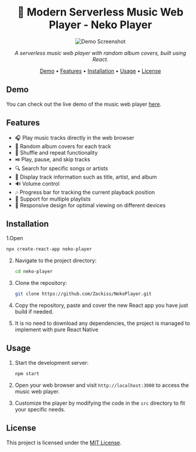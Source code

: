 <h1 align="center">🎵 Modern Serverless Music Web Player - Neko Player</h1>

<p align="center">
  <img src="demo-screenshot.png" alt="Demo Screenshot">
</p>

<p align="center">
  <em>A serverless music web player with random album covers, built using React.</em>
</p>

<p align="center">
  <a href="#demo">Demo</a> •
  <a href="#features">Features</a> •
  <a href="#installation">Installation</a> •
  <a href="#usage">Usage</a> •
  <a href="#license">License</a>
</p>

## Demo

You can check out the live demo of the music web player [here](http://www.nekohouse.fun:3000/).

## Features

- 🎧 Play music tracks directly in the web browser
- 📀 Random album covers for each track
- 🎵 Shuffle and repeat functionality
- ⏯️ Play, pause, and skip tracks
- 🔍 Search for specific songs or artists
- 📝 Display track information such as title, artist, and album
- 🔊 Volume control
- 🎶 Progress bar for tracking the current playback position
- 📁 Support for multiple playlists
- 🎉 Responsive design for optimal viewing on different devices

## Installation

1.Open

   ```bash
   npx create-react-app neko-player
   ```

2. Navigate to the project directory:

   ```bash
   cd neko-player
   ```
   
4. Clone the repository:

   ```bash
   git clone https://github.com/Zackiss/NekoPlayer.git
   ```
   
5. Copy the repository, paste and cover the new React app you have just build if needed.
6. It is no need to download any dependencies, the project is managed to implement with pure React Native

## Usage

1. Start the development server:

   ```bash
   npm start
   ```

2. Open your web browser and visit `http://localhost:3000` to access the music web player.

3. Customize the player by modifying the code in the `src` directory to fit your specific needs.

## License

This project is licensed under the [MIT License](LICENSE).
```
